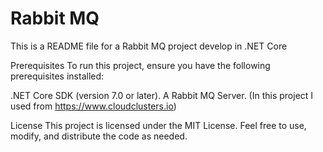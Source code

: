 # Rabbit MQ
This is a README file for a Rabbit MQ project develop in .NET Core

Prerequisites
To run this project, ensure you have the following prerequisites installed:

.NET Core SDK (version 7.0 or later). A Rabbit MQ Server. (In this project I used from https://www.cloudclusters.io)

License
This project is licensed under the MIT License. Feel free to use, modify, and distribute the code as needed.
